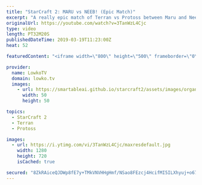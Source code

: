```yaml
---
title: "StarCraft 2: MARU vs NEEB! (Epic Match)"
excerpt: "A really epic match of Terran vs Protoss between Maru and Neeb. Subscribe for more videos: http://lowko.tv/youtube Ridiculous Zerg vs Zerg: http://y2u.be/G_AJuRRMgPk  These matches are becoming just crazy. In this game of top-level Protoss vs Terran we see pretty much all bases mining out on the biggest"
originalUrl: https://youtube.com/watch?v=3TanWzL4Cjc
type: video
length: PT32M20S
publishedDateTime: 2019-03-19T11:23:00Z
heat: 52

featuredContent: "<iframe width=\"800\" height=\"500\" frameborder=\"0\" src=\"https://www.youtube.com/embed/3TanWzL4Cjc\" allow=\"accelerometer; autoplay; encrypted-media; gyroscope; picture-in-picture\" allowfullscreen></iframe>"

provider:
  name: LowkoTV
  domain: lowko.tv
  images:
    - url: https://smartableai.github.io/starcraft2/assets/images/organizations/lowko.tv-50x50.jpg
      width: 50
      height: 50

topics:
  - StarCraft 2
  - Terran
  - Protoss

images:
  - url: https://i.ytimg.com/vi/3TanWzL4Cjc/maxresdefault.jpg
    width: 1280
    height: 720
    isCached: true

secured: "8ZkRAiceQJDWp8fE7y+TMkVNVHHgHmf/NSao8FEzcj4HcifMI5ILXhyuj+o67RLlMM9yGi5HKuEQ6NXEqOiCcCUxQ2xHLIuOnHndTb5pn/1mb5RMNLObCfcANkz579WNm3EwIVPf7IP2/wg/NNN3hV6iOvmDpnIJ3j/hLd8YSXiw2H9s11PtdhqqMkKZPKlcErPxBGINpbksZ3BckprzErdWYjyfRSyI3solkkqIK4dCKcH8xtoRo2b5kV+KOa7uOYQQTfsGdQAHqgqeT1Lqs0/ur08pM40V0t1pnLkAkCSMPCNaLShEiVu2qOHKva++oiL28Kon8hzSLEwisg9YhqyYnquf+sDrmUMNKijpGfw0d+wAstfZXuJBUbJ4TJvPPcrAb+1JCQHI2/2bx3eLOgaBWrosqnHw6927zhmmCKk=;dijxnXfkDStptXyM4m+kLg=="
---
```



